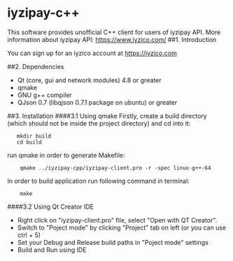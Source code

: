 # iyzipay-c++
This software provides unofficial C++ client for users of iyzipay API.
More information about iyzipay API: https://www.iyzico.com/
##1. Introduction

You can sign up for an iyzico account at https://iyzico.com

##2. Dependencies

 - Qt (core, gui and network modules) 4.8 or greater
 - qmake
 - GNU g++ compiler
 - QJson 0.7 (libqjson 0.7.1 package on ubuntu) or greater

##3. Installation
####3.1 Using qmake
Firstly, create a build directory (which should not be inside the project directory) and cd into it:
```
   mkdir build
   cd build
```
run qmake in order to generate Makefile:
```
    qmake ../iyzipay-cpp/iyzipay-client.pro -r -spec linux-g++-64
```
In order to build application run following command in terminal:

```
    make
```
####3.2 Using Qt Creator IDE
* Right click on "iyzipay-client.pro" file, select "Open with QT Creator".
* Switch to "Poject mode" by clicking "Project" tab on left (or you can use ctrl + 5)
* Set your Debug and Release build paths in "Poject mode" settings
* Build and Run using IDE


